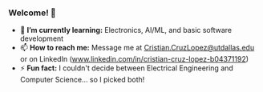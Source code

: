 ### Welcome! 👋


* 🌱 **I’m currently learning:** Electronics, AI/ML, and basic software development
* 📫 **How to reach me:** Message me at Cristian.CruzLopez@utdallas.edu or on LinkedIn (www.linkedin.com/in/cristian-cruz-lopez-b04371192)
* ⚡ **Fun fact:** I couldn't decide between Electrical Engineering and Computer Science... so I picked both!
